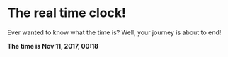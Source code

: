 # The real time clock!

Ever wanted to know what the time is? Well, your journey is about to end!

**The time is Nov 11, 2017, 00:18**